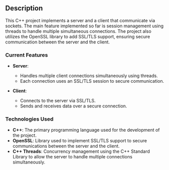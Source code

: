 ## Description

This C++ project implements a server and a client that communicate via sockets. The main feature implemented so far is session management using threads to handle multiple simultaneous connections. The project also utilizes the OpenSSL library to add SSL/TLS support, ensuring secure communication between the server and the client.

### Current Features
- **Server**:
  - Handles multiple client connections simultaneously using threads.
  - Each connection uses an SSL/TLS session to secure communication.
  
- **Client**:
  - Connects to the server via SSL/TLS.
  - Sends and receives data over a secure connection.

### Technologies Used
- **C++**: The primary programming language used for the development of the project.
- **OpenSSL**: Library used to implement SSL/TLS support to secure communications between the server and the client.
- **C++ Threads**: Concurrency management using the C++ Standard Library to allow the server to handle multiple connections simultaneously.
